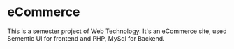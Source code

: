 # eCommerce


This is a semester project of Web Technology.
It's an eCommerce site, used Sementic UI for frontend and PHP, MySql for Backend.

